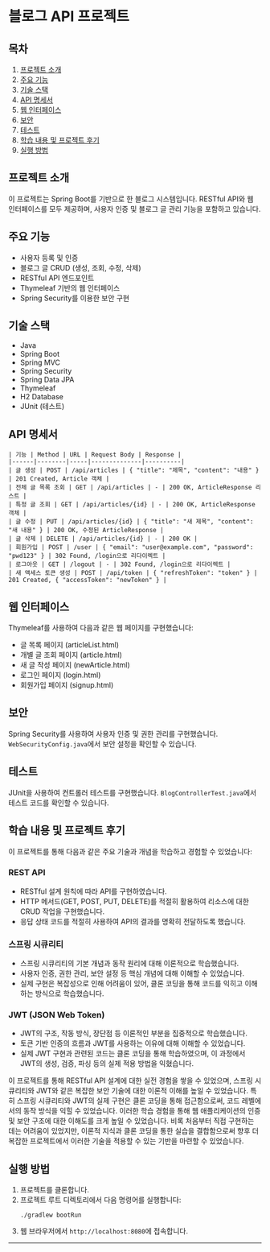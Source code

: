 # 블로그 API 프로젝트
## 목차
1. [프로젝트 소개](#프로젝트-소개)
2. [주요 기능](#주요-기능)
3. [기술 스택](#기술-스택)
4. [API 명세서](#api-명세서)
5. [웹 인터페이스](#웹-인터페이스)
6. [보안](#보안)
7. [테스트](#테스트)
8. [학습 내용 및 프로젝트 후기](#학습-내용-및-프로젝트-후기)
9. [실행 방법](#실행-방법)

## 프로젝트 소개
이 프로젝트는 Spring Boot를 기반으로 한 블로그 시스템입니다. RESTful API와 웹 인터페이스를 모두 제공하며, 사용자 인증 및 블로그 글 관리 기능을 포함하고 있습니다.

## 주요 기능
- 사용자 등록 및 인증
- 블로그 글 CRUD (생성, 조회, 수정, 삭제)
- RESTful API 엔드포인트
- Thymeleaf 기반의 웹 인터페이스
- Spring Security를 이용한 보안 구현

## 기술 스택
- Java
- Spring Boot
- Spring MVC
- Spring Security
- Spring Data JPA
- Thymeleaf
- H2 Database
- JUnit (테스트)


## API 명세서
```
| 기능 | Method | URL | Request Body | Response |
|------|--------|-----|--------------|----------|
| 글 생성 | POST | /api/articles | { "title": "제목", "content": "내용" } | 201 Created, Article 객체 |
| 전체 글 목록 조회 | GET | /api/articles | - | 200 OK, ArticleResponse 리스트 |
| 특정 글 조회 | GET | /api/articles/{id} | - | 200 OK, ArticleResponse 객체 |
| 글 수정 | PUT | /api/articles/{id} | { "title": "새 제목", "content": "새 내용" } | 200 OK, 수정된 ArticleResponse |
| 글 삭제 | DELETE | /api/articles/{id} | - | 200 OK |
| 회원가입 | POST | /user | { "email": "user@example.com", "password": "pwd123" } | 302 Found, /login으로 리다이렉트 |
| 로그아웃 | GET | /logout | - | 302 Found, /login으로 리다이렉트 |
| 새 액세스 토큰 생성 | POST | /api/token | { "refreshToken": "token" } | 201 Created, { "accessToken": "newToken" } |
```


## 웹 인터페이스
Thymeleaf를 사용하여 다음과 같은 웹 페이지를 구현했습니다:
- 글 목록 페이지 (articleList.html)
- 개별 글 조회 페이지 (article.html)
- 새 글 작성 페이지 (newArticle.html)
- 로그인 페이지 (login.html)
- 회원가입 페이지 (signup.html)

## 보안
Spring Security를 사용하여 사용자 인증 및 권한 관리를 구현했습니다. `WebSecurityConfig.java`에서 보안 설정을 확인할 수 있습니다.

## 테스트
JUnit을 사용하여 컨트롤러 테스트를 구현했습니다. `BlogControllerTest.java`에서 테스트 코드를 확인할 수 있습니다.

## 학습 내용 및 프로젝트 후기

이 프로젝트를 통해 다음과 같은 주요 기술과 개념을 학습하고 경험할 수 있었습니다:

### REST API
- RESTful 설계 원칙에 따라 API를 구현하였습니다.
- HTTP 메서드(GET, POST, PUT, DELETE)를 적절히 활용하여 리소스에 대한 CRUD 작업을 구현했습니다.
- 응답 상태 코드를 적절히 사용하여 API의 결과를 명확히 전달하도록 했습니다.

### 스프링 시큐리티
- 스프링 시큐리티의 기본 개념과 동작 원리에 대해 이론적으로 학습했습니다.
- 사용자 인증, 권한 관리, 보안 설정 등 핵심 개념에 대해 이해할 수 있었습니다.
- 실제 구현은 복잡성으로 인해 어려움이 있어, 클론 코딩을 통해 코드를 익히고 이해하는 방식으로 학습했습니다.

### JWT (JSON Web Token)
- JWT의 구조, 작동 방식, 장단점 등 이론적인 부분을 집중적으로 학습했습니다.
- 토큰 기반 인증의 흐름과 JWT를 사용하는 이유에 대해 이해할 수 있었습니다.
- 실제 JWT 구현과 관련된 코드는 클론 코딩을 통해 학습하였으며, 이 과정에서 JWT의 생성, 검증, 파싱 등의 실제 적용 방법을 익혔습니다.

이 프로젝트를 통해 RESTful API 설계에 대한 실전 경험을 쌓을 수 있었으며, 스프링 시큐리티와 JWT와 같은 복잡한 보안 기술에 대한 이론적 이해를 높일 수 있었습니다. 특히 스프링 시큐리티와 JWT의 실제 구현은 클론 코딩을 통해 접근함으로써, 코드 레벨에서의 동작 방식을 익힐 수 있었습니다.
이러한 학습 경험을 통해 웹 애플리케이션의 인증 및 보안 구조에 대한 이해도를 크게 높일 수 있었습니다. 비록 처음부터 직접 구현하는 데는 어려움이 있었지만, 이론적 지식과 클론 코딩을 통한 실습을 결합함으로써 향후 더 복잡한 프로젝트에서 이러한 기술을 적용할 수 있는 기반을 마련할 수 있었습니다.

## 실행 방법
1. 프로젝트를 클론합니다.
2. 프로젝트 루트 디렉토리에서 다음 명령어를 실행합니다:
   ```
   ./gradlew bootRun
   ```
3. 웹 브라우저에서 `http://localhost:8080`에 접속합니다.

---
